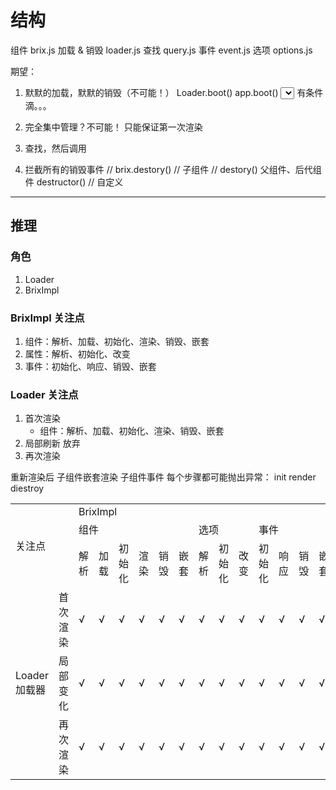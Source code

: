 # 结构
组件          brix.js
加载 & 销毁 loader.js
查找          query.js
事件          event.js
选项          options.js

期望：
1. 默默的加载，默默的销毁（不可能！）
    Loader.boot()
    app.boot()
    <select>
        <option></option>
    </select>
    有条件滴。。。
2. 完全集中管理？不可能！
    只能保证第一次渲染
3. 查找，然后调用
    
4. 拦截所有的销毁事件
    // 
    brix.destory() // 子组件
        // destory() 父组件、后代组件
    destructor() // 
        自定义

--------------------------

## 推理

### 角色
1. Loader
2. BrixImpl

### BrixImpl 关注点
1. 组件：解析、加载、初始化、渲染、销毁、嵌套
2. 属性：解析、初始化、改变
3. 事件：初始化、响应、销毁、嵌套

### Loader 关注点
1. 首次渲染
    * 组件：解析、加载、初始化、渲染、销毁、嵌套
2. 局部刷新
    放弃
3. 再次渲染
    

重新渲染后
    子组件嵌套渲染
    子组件事件
每个步骤都可能抛出异常：
    init
    render
    diestroy

<table>
    <tr>
        <td colspan="2" rowspan="3">关注点</td>
        <td colspan="13">BrixImpl</td>
    </tr>
    <tr>
        <td colspan="6">组件</td>
        <td colspan="3">选项</td>
        <td colspan="4">事件</td>
    </tr>
    <tr>
        <td>解析</td> <td>加载</td> <td>初始化</td> <td>渲染</td> <td>销毁</td> <td>嵌套</td>
        <td>解析</td> <td>初始化</td> <td>改变</td>
        <td>初始化</td> <td>响应</td> <td>销毁</td> <td>嵌套</td>
    </tr>
    <tr>
        <td rowspan="3">Loader 加载器</td>
        <td>首次渲染</td>
        <td>√</td> <td>√</td> <td>√</td> <td>√</td> <td>√</td> <td>√</td>
        <td>√</td> <td>√</td> <td>√</td>
        <td>√</td> <td>√</td> <td>√</td> <td>√</td>
    </tr>
    <tr>
        <td>局部变化</td>
        <td>√</td> <td>√</td> <td>√</td> <td>√</td> <td>√</td> <td>√</td>
        <td>√</td> <td>√</td> <td>√</td>
        <td>√</td> <td>√</td> <td>√</td> <td>√</td>
    </tr>
    <tr>
        <td>再次渲染</td>
        <td>√</td> <td>√</td> <td>√</td> <td>√</td> <td>√</td> <td>√</td>
        <td>√</td> <td>√</td> <td>√</td>
        <td>√</td> <td>√</td> <td>√</td> <td>√</td>
    </tr>
</tbody></table>
